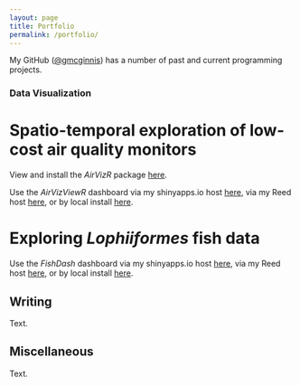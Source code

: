 ```yaml
---
layout: page
title: Portfolio
permalink: /portfolio/
---
```


My GitHub (<a href="https://github.com/gmcginnis">@gmcginnis</a>) has a number of past and current programming projects.

### Data Visualization

# Spatio-temporal exploration of low-cost air quality monitors
View and install the <i>AirVizR</i> package <a href="https://github.com/gmcginnis/AirVizR">here</a>.

Use the <i>AirVizViewR</i> dashboard via my shinyapps.io host <a href="https://gmcginnis.shinyapps.io/airvizviewr/">here</a>, via my Reed host <a href="https://shiny.reed.edu/s/users/gmcginnis/AirVizViewR/">here</a>, or by local install <a href="https://github.com/gmcginnis/AirVizViewR">here</a>.

# Exploring <i>Lophiiformes</i> fish data
Use the <i>FishDash</i> dashboard via my shinyapps.io host <a href="https://gmcginnis.shinyapps.io/FishDash/">here</a>, via my Reed host <a href="https://shiny.reed.edu/s/users/gmcginnis/FishDash/">here</a>, or by local install <a href="https://github.com/gmcginnis/FishDash">here</a>.

## Writing

Text.

## Miscellaneous

Text.